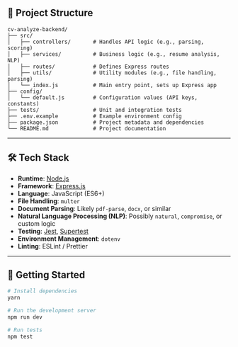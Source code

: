 ## 📁 Project Structure

```
cv-analyze-backend/
├── src/
│   ├── controllers/       # Handles API logic (e.g., parsing, scoring)
│   ├── services/          # Business logic (e.g., resume analysis, NLP)
│   ├── routes/            # Defines Express routes
│   ├── utils/             # Utility modules (e.g., file handling, parsing)
│   └── index.js           # Main entry point, sets up Express app
├── config/
│   └── default.js         # Configuration values (API keys, constants)
├── tests/                 # Unit and integration tests
├── .env.example           # Example environment config
├── package.json           # Project metadata and dependencies
└── README.md              # Project documentation
```


---

## 🛠️ Tech Stack

- **Runtime**: [Node.js](https://nodejs.org/)
- **Framework**: [Express.js](https://expressjs.com/)
- **Language**: JavaScript (ES6+)
- **File Handling**: `multer`
- **Document Parsing**: Likely `pdf-parse`, `docx`, or similar
- **Natural Language Processing (NLP)**: Possibly `natural`, `compromise`, or custom logic
- **Testing**: [Jest](https://jestjs.io/), [Supertest](https://github.com/visionmedia/supertest)
- **Environment Management**: `dotenv`
- **Linting**: ESLint / Prettier

---

## 🚀 Getting Started

```bash
# Install dependencies
yarn

# Run the development server
npm run dev

# Run tests
npm test
